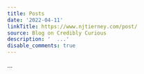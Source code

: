 ```yaml
---
title: Posts
date: '2022-04-11'
linkTitle: https://www.njtierney.com/post/
source: Blog on Credibly Curious
description: '  ...'
disable_comments: true
---
```

  ...